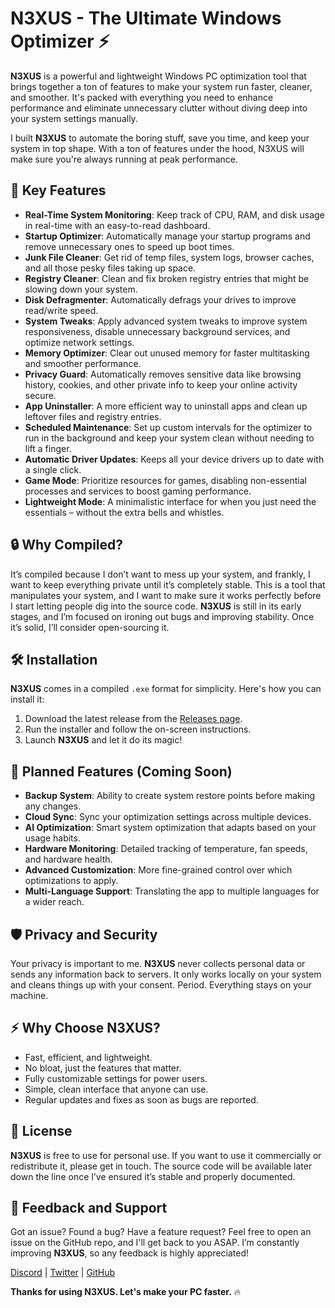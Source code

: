 # N3XUS - The Ultimate Windows Optimizer ⚡

**N3XUS** is a powerful and lightweight Windows PC optimization tool that brings together a ton of features to make your system run faster, cleaner, and smoother. It's packed with everything you need to enhance performance and eliminate unnecessary clutter without diving deep into your system settings manually.

I built **N3XUS** to automate the boring stuff, save you time, and keep your system in top shape. With a ton of features under the hood, N3XUS will make sure you're always running at peak performance.

## 🚀 Key Features

- **Real-Time System Monitoring**: Keep track of CPU, RAM, and disk usage in real-time with an easy-to-read dashboard.
- **Startup Optimizer**: Automatically manage your startup programs and remove unnecessary ones to speed up boot times.
- **Junk File Cleaner**: Get rid of temp files, system logs, browser caches, and all those pesky files taking up space.
- **Registry Cleaner**: Clean and fix broken registry entries that might be slowing down your system.
- **Disk Defragmenter**: Automatically defrags your drives to improve read/write speed.
- **System Tweaks**: Apply advanced system tweaks to improve system responsiveness, disable unnecessary background services, and optimize network settings.
- **Memory Optimizer**: Clear out unused memory for faster multitasking and smoother performance.
- **Privacy Guard**: Automatically removes sensitive data like browsing history, cookies, and other private info to keep your online activity secure.
- **App Uninstaller**: A more efficient way to uninstall apps and clean up leftover files and registry entries.
- **Scheduled Maintenance**: Set up custom intervals for the optimizer to run in the background and keep your system clean without needing to lift a finger.
- **Automatic Driver Updates**: Keeps all your device drivers up to date with a single click.
- **Game Mode**: Prioritize resources for games, disabling non-essential processes and services to boost gaming performance.
- **Lightweight Mode**: A minimalistic interface for when you just need the essentials – without the extra bells and whistles.

## 🔒 Why Compiled?

It’s compiled because I don’t want to mess up your system, and frankly, I want to keep everything private until it’s completely stable. This is a tool that manipulates your system, and I want to make sure it works perfectly before I start letting people dig into the source code. **N3XUS** is still in its early stages, and I’m focused on ironing out bugs and improving stability. Once it’s solid, I’ll consider open-sourcing it.

## 🛠 Installation

**N3XUS** comes in a compiled `.exe` format for simplicity. Here's how you can install it:

1. Download the latest release from the [Releases page](https://github.com/DanielProCode/WindowsOptimizer/releases/tag/Optimizer).
2. Run the installer and follow the on-screen instructions.
3. Launch **N3XUS** and let it do its magic!

## 🧰 Planned Features (Coming Soon)

- **Backup System**: Ability to create system restore points before making any changes.
- **Cloud Sync**: Sync your optimization settings across multiple devices.
- **AI Optimization**: Smart system optimization that adapts based on your usage habits.
- **Hardware Monitoring**: Detailed tracking of temperature, fan speeds, and hardware health.
- **Advanced Customization**: More fine-grained control over which optimizations to apply.
- **Multi-Language Support**: Translating the app to multiple languages for a wider reach.

## 🛡 Privacy and Security

Your privacy is important to me. **N3XUS** never collects personal data or sends any information back to servers. It only works locally on your system and cleans things up with your consent. Period. Everything stays on your machine.

## ⚡ Why Choose N3XUS?

- Fast, efficient, and lightweight.
- No bloat, just the features that matter.
- Fully customizable settings for power users.
- Simple, clean interface that anyone can use.
- Regular updates and fixes as soon as bugs are reported.

## 📄 License

**N3XUS** is free to use for personal use. If you want to use it commercially or redistribute it, please get in touch. The source code will be available later down the line once I’ve ensured it’s stable and properly documented.

## 🤖 Feedback and Support

Got an issue? Found a bug? Have a feature request? Feel free to open an issue on the GitHub repo, and I'll get back to you ASAP. I’m constantly improving **N3XUS**, so any feedback is highly appreciated!

[Discord](https://discord.com/invite/n3xus) | [Twitter](https://twitter.com/danieldev) | [GitHub](https://github.com/daniel/n3xus)

**Thanks for using N3XUS. Let's make your PC faster.** 🔥
